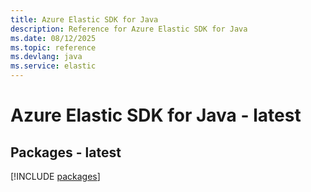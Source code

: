 ```yaml
---
title: Azure Elastic SDK for Java
description: Reference for Azure Elastic SDK for Java
ms.date: 08/12/2025
ms.topic: reference
ms.devlang: java
ms.service: elastic
---
```

# Azure Elastic SDK for Java - latest
## Packages - latest
[!INCLUDE [packages](elastic-index.md)]